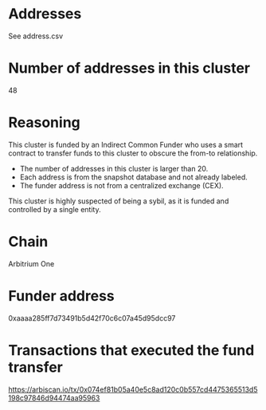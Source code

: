 # Addresses

See address.csv

# Number of addresses in this cluster

48

# Reasoning

This cluster is funded by an Indirect Common Funder who uses a smart contract to transfer funds to this cluster to obscure the from-to relationship.

- The number of addresses in this cluster is larger than 20.
- Each address is from the snapshot database and not already labeled.
- The funder address is not from a centralized exchange (CEX).

This cluster is highly suspected of being a sybil, as it is funded and controlled by a single entity.

# Chain

Arbitrium One

# Funder address

0xaaaa285ff7d73491b5d42f70c6c07a45d95dcc97

# Transactions that executed the fund transfer

https://arbiscan.io/tx/0x074ef81b05a40e5c8ad120c0b557cd4475365513d5198c97846d94474aa95963
